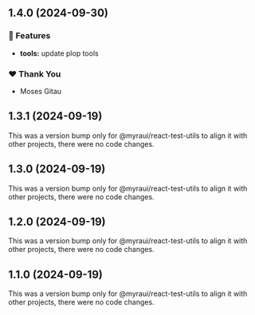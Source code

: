 ## 1.4.0 (2024-09-30)


### 🚀 Features

- **tools:** update plop tools


### ❤️  Thank You

- Moses Gitau

## 1.3.1 (2024-09-19)

This was a version bump only for @myraui/react-test-utils to align it with other projects, there were no code changes.

## 1.3.0 (2024-09-19)

This was a version bump only for @myraui/react-test-utils to align it with other projects, there were no code changes.

## 1.2.0 (2024-09-19)

This was a version bump only for @myraui/react-test-utils to align it with other projects, there were no code changes.

## 1.1.0 (2024-09-19)

This was a version bump only for @myraui/react-test-utils to align it with other projects, there were no code changes.